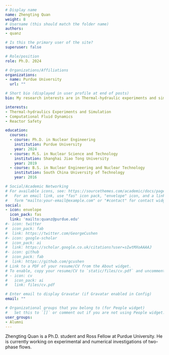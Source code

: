 ```yaml
---
# Display name
name: Zhengting Quan
weight: 8
# Username (this should match the folder name)
authors:
- quanz

# Is this the primary user of the site?
superuser: false

# Role/position
role: Ph.D. 2024

# Organizations/Affiliations
organizations:
- name: Purdue University
  url: ""

# Short bio (displayed in user profile at end of posts)
bio: My research interests are in Thermal-hydraulic experiments and simulation for reactor safety.

interests:
- Thermal-hydraulics Experiments and Simulation
- Computational Fluid Dynamics
- Reactor Safety

education:
  courses:
  - course: Ph.D. in Nuclear Engineering
    institution: Purdue University
    year: 2024
  - course: M.S. in Nuclear Science and Technology
    institution: Shanghai Jiao Tong University
    year: 2019
  - course: B.S. in Nuclear Engineering and Nuclear Technology
    institution: South China University of Technology
    year: 2016

# Social/Academic Networking
# For available icons, see: https://sourcethemes.com/academic/docs/page-builder/#icons
#   For an email link, use "fas" icon pack, "envelope" icon, and a link in the
#   form "mailto:your-email@example.com" or "#contact" for contact widget.
social:
- icon: envelope
  icon_pack: fas
  link: 'mailto:quanz@purdue.edu'
#- icon: twitter
#  icon_pack: fab
#  link: https://twitter.com/GeorgeCushen
#- icon: google-scholar
#  icon_pack: ai
#  link: https://scholar.google.co.uk/citations?user=sIwtMXoAAAAJ
#- icon: github
#  icon_pack: fab
#  link: https://github.com/gcushen
# Link to a PDF of your resume/CV from the About widget.
# To enable, copy your resume/CV to `static/files/cv.pdf` and uncomment the lines below.
# - icon: cv
#   icon_pack: ai
#   link: files/cv.pdf

# Enter email to display Gravatar (if Gravatar enabled in Config)
email: ""

# Organizational groups that you belong to (for People widget)
#   Set this to `[]` or comment out if you are not using People widget.
user_groups:
- Alumni
---
```


Zhengting Quan is a Ph.D. student and Ross Fellow at Purdue University. He is currently working on experimental and numerical investigations of two-phase flows. 

